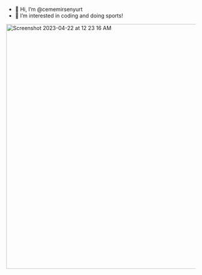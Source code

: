 - 👋 Hi, I’m @cememirsenyurt
- 👀 I’m interested in coding and doing sports!


<img width="652" alt="Screenshot 2023-04-22 at 12 23 16 AM" src="https://user-images.githubusercontent.com/104103767/233769709-fa76439e-255d-430c-9e4a-a3af33a00579.png">
